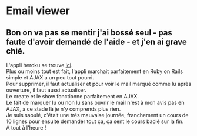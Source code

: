 # Email viewer  
## Bon on va pas se mentir j'ai bossé seul - pas faute d'avoir demandé de l'aide - et j'en ai grave chié.  
L'appli heroku se trouve [ici](https://github.com/MaximePierron/Email-viewer.git).   
Plus ou moins tout est fait, l'appli marchait parfaitement en Ruby on Rails simple et AJAX a un peu tout pourri.  
Pour supprimer, il faut actualiser et pour voir le mail marqué comme lu après ouverture, il faut aussi actualiser.  
Le create et le show fonctionne parfaitement en AJAX.  
Le fait de marquer lu ou non lu sans ouvrir le mail n'est à mon avis pas en AJAX, à ce stade là je n'y comprends plus rien.  
Je suis saoulé, c'était une très mauvaise journée, franchement un cours de 10 lignes pour ensuite demander tout ça, ça sent le cours baclé sur la fin.  
A tout à l'heure !
